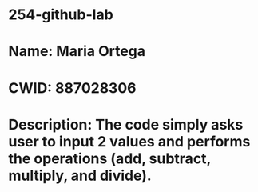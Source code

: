 # 254-github-lab
# Name: Maria Ortega
# CWID: 887028306
# Description: The code simply asks user to input 2 values and performs the operations (add, subtract, multiply, and divide).
